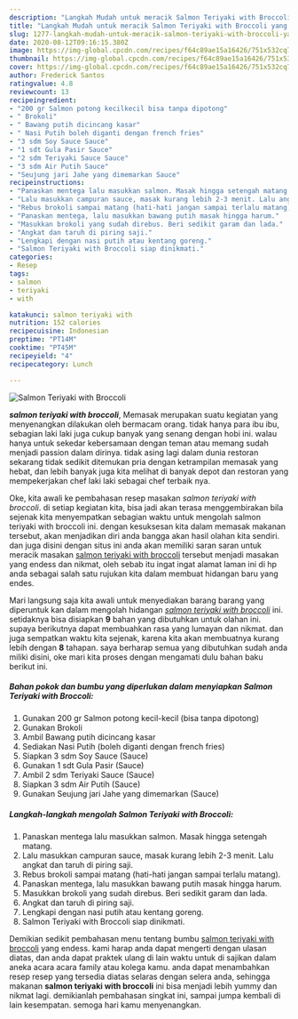 ```yaml
---
description: "Langkah Mudah untuk meracik Salmon Teriyaki with Broccoli yang sempurna"
title: "Langkah Mudah untuk meracik Salmon Teriyaki with Broccoli yang sempurna"
slug: 1277-langkah-mudah-untuk-meracik-salmon-teriyaki-with-broccoli-yang-sempurna
date: 2020-08-12T09:16:15.380Z
image: https://img-global.cpcdn.com/recipes/f64c89ae15a16426/751x532cq70/salmon-teriyaki-with-broccoli-foto-resep-utama.jpg
thumbnail: https://img-global.cpcdn.com/recipes/f64c89ae15a16426/751x532cq70/salmon-teriyaki-with-broccoli-foto-resep-utama.jpg
cover: https://img-global.cpcdn.com/recipes/f64c89ae15a16426/751x532cq70/salmon-teriyaki-with-broccoli-foto-resep-utama.jpg
author: Frederick Santos
ratingvalue: 4.8
reviewcount: 13
recipeingredient:
- "200 gr Salmon potong kecilkecil bisa tanpa dipotong"
- " Brokoli"
- " Bawang putih dicincang kasar"
- " Nasi Putih boleh diganti dengan french fries"
- "3 sdm Soy Sauce Sauce"
- "1 sdt Gula Pasir Sauce"
- "2 sdm Teriyaki Sauce Sauce"
- "3 sdm Air Putih Sauce"
- "Seujung jari Jahe yang dimemarkan Sauce"
recipeinstructions:
- "Panaskan mentega lalu masukkan salmon. Masak hingga setengah matang."
- "Lalu masukkan campuran sauce, masak kurang lebih 2-3 menit. Lalu angkat dan taruh di piring saji."
- "Rebus brokoli sampai matang (hati-hati jangan sampai terlalu matang)."
- "Panaskan mentega, lalu masukkan bawang putih masak hingga harum."
- "Masukkan brokoli yang sudah direbus. Beri sedikit garam dan lada."
- "Angkat dan taruh di piring saji."
- "Lengkapi dengan nasi putih atau kentang goreng."
- "Salmon Teriyaki with Broccoli siap dinikmati."
categories:
- Resep
tags:
- salmon
- teriyaki
- with

katakunci: salmon teriyaki with 
nutrition: 152 calories
recipecuisine: Indonesian
preptime: "PT14M"
cooktime: "PT45M"
recipeyield: "4"
recipecategory: Lunch

---
```



![Salmon Teriyaki with Broccoli](https://img-global.cpcdn.com/recipes/f64c89ae15a16426/751x532cq70/salmon-teriyaki-with-broccoli-foto-resep-utama.jpg)

<b><i>salmon teriyaki with broccoli</i></b>, Memasak merupakan suatu kegiatan yang menyenangkan dilakukan oleh bermacam orang. tidak hanya para ibu ibu, sebagian laki laki juga cukup banyak yang senang dengan hobi ini. walau hanya untuk sekedar kebersamaan dengan teman atau memang sudah menjadi passion dalam dirinya. tidak asing lagi dalam dunia restoran sekarang tidak sedikit ditemukan pria dengan ketrampilan memasak yang hebat, dan lebih banyak juga kita melihat di banyak depot dan restoran yang mempekerjakan chef laki laki sebagai chef terbaik nya.

Oke, kita awali ke pembahasan resep masakan <i>salmon teriyaki with broccoli</i>. di setiap kegiatan kita, bisa jadi akan terasa menggembirakan bila sejenak kita menyempatkan sebagian waktu untuk mengolah salmon teriyaki with broccoli ini. dengan kesuksesan kita dalam memasak makanan tersebut, akan menjadikan diri anda bangga akan hasil olahan kita sendiri. dan juga disini dengan situs ini anda akan memiliki saran saran untuk meracik masakan <u>salmon teriyaki with broccoli</u> tersebut menjadi masakan yang endess dan nikmat, oleh sebab itu ingat ingat alamat laman ini di hp anda sebagai salah satu rujukan kita dalam membuat hidangan baru yang endes.




Mari langsung saja kita awali untuk menyediakan barang barang yang diperuntuk kan dalam mengolah hidangan <u><i>salmon teriyaki with broccoli</i></u> ini. setidaknya bisa disiapkan <b>9</b> bahan yang dibutuhkan untuk olahan ini. supaya berikutnya dapat membuahkan rasa yang lumayan dan nikmat. dan juga sempatkan waktu kita sejenak, karena kita akan membuatnya kurang lebih dengan <b>8</b> tahapan. saya berharap semua yang dibutuhkan sudah anda miliki disini, oke mari kita proses dengan mengamati dulu bahan baku berikut ini.

<!--inarticleads1-->

##### Bahan pokok dan bumbu yang diperlukan dalam menyiapkan Salmon Teriyaki with Broccoli:

1. Gunakan 200 gr Salmon potong kecil-kecil (bisa tanpa dipotong)
1. Gunakan  Brokoli
1. Ambil  Bawang putih dicincang kasar
1. Sediakan  Nasi Putih (boleh diganti dengan french fries)
1. Siapkan 3 sdm Soy Sauce (Sauce)
1. Gunakan 1 sdt Gula Pasir (Sauce)
1. Ambil 2 sdm Teriyaki Sauce (Sauce)
1. Siapkan 3 sdm Air Putih (Sauce)
1. Gunakan Seujung jari Jahe yang dimemarkan (Sauce)




<!--inarticleads2-->

##### Langkah-langkah mengolah Salmon Teriyaki with Broccoli:

1. Panaskan mentega lalu masukkan salmon. Masak hingga setengah matang.
1. Lalu masukkan campuran sauce, masak kurang lebih 2-3 menit. Lalu angkat dan taruh di piring saji.
1. Rebus brokoli sampai matang (hati-hati jangan sampai terlalu matang).
1. Panaskan mentega, lalu masukkan bawang putih masak hingga harum.
1. Masukkan brokoli yang sudah direbus. Beri sedikit garam dan lada.
1. Angkat dan taruh di piring saji.
1. Lengkapi dengan nasi putih atau kentang goreng.
1. Salmon Teriyaki with Broccoli siap dinikmati.




Demikian sedikit pembahasan menu tentang bumbu <u>salmon teriyaki with broccoli</u> yang endess. kami harap anda dapat mengerti dengan ulasan diatas, dan anda dapat praktek ulang di lain waktu untuk di sajikan dalam aneka acara acara family atau kolega kamu. anda dapat menambahkan resep resep yang tersedia diatas selaras dengan selera anda, sehingga makanan <b>salmon teriyaki with broccoli</b> ini bisa menjadi lebih yummy dan nikmat lagi. demikianlah pembahasan singkat ini, sampai jumpa kembali di lain kesempatan. semoga hari kamu menyenangkan.

